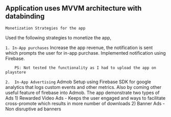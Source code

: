## Application uses MVVM architecture with databinding

`Monetization Strategies for the app`

 Used the following strategies to monetize the app,

`1. In-App purchases`
        Increase the app revenue, the notification is sent which prompts the user for in-app purchase.
        Implemented notification using Firebase.

        PS: Not tested the functionality as I had to upload the app on playstore

`2.  In-App Advertising`
         Admob Setup using Firebase SDK for google analytics that logs custom events and other metrics. Also by coming other useful feature of firebase into Admob.
         The app demonstrate two types of Ads
            1) Rewarded Video Ads - Keeps the user engaged and ways to facilitate cross-promote which results in more number of downloads
            2) Banner Ads - Non disruptive ad banners
